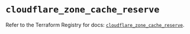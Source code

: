 # `cloudflare_zone_cache_reserve`

Refer to the Terraform Registry for docs: [`cloudflare_zone_cache_reserve`](https://registry.terraform.io/providers/cloudflare/cloudflare/4.49.1/docs/resources/zone_cache_reserve).
